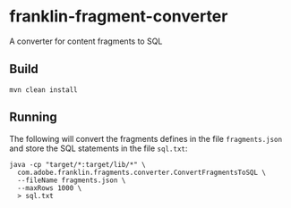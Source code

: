 # franklin-fragment-converter
A converter for content fragments to SQL

## Build

    mvn clean install


## Running

The following will convert the fragments defines in the file `fragments.json`
and store the SQL statements in the file `sql.txt`:

    java -cp "target/*:target/lib/*" \
      com.adobe.franklin.fragments.converter.ConvertFragmentsToSQL \
      --fileName fragments.json \
      --maxRows 1000 \
      > sql.txt